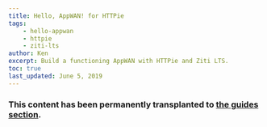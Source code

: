 ```yaml
---
title: Hello, AppWAN! for HTTPie
tags:
    - hello-appwan
    - httpie
    - ziti-lts
author: Ken
excerpt: Build a functioning AppWAN with HTTPie and Ziti LTS.
toc: true
last_updated: June 5, 2019
---
```


### This content has been permanently transplanted to [the guides section](/v1/guides/hello-appwan/).